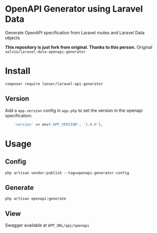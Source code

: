 # OpenAPI Generator using Laravel Data

Generate OpenAPI specification from Laravel routes and Laravel Data objects

**This repository is just fork from original. Thanks to this person.**
Original `xolvio/laravel-data-openapi-generator`

# Install

`composer require lanser/laravel-api-generator`

## Version

Add a `app.version` config in `app.php` to set the version in the openapi specification:
```php
    'version' => env('APP_VERSION', '1.0.0'),
```


# Usage

## Config

`php artisan vendor:publish --tag=openapi-generator-config`

## Generate

`php artisan openapi:generate`

## View

Swagger available at `APP_URL/api/openapi`